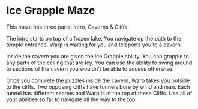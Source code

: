 # Ice Grapple Maze
This maze has three parts: Intro, Caverns & Cliffs.

The intro starts on top of a frozen lake. You navigate up the path to the temple entrance. Warp is waiting for you and teleports you to a cavern. 

Inside the cavern you are given the Ice Grapple ability. You can grapple to any parts of the ceiling that are Icy. You can use the ability to swing around to sections of the cavern you wouldn't be able to access otherwise.

Once you complete the puzzles inside the cavern, Warp takes you outside to the cliffs. Two opposing cliffs have tunnels bore by wind and man. Each tunnel has different secrets and Warp is at the top of these Cliffs. Use all of your abilities so far to navigate all the way to the top. 